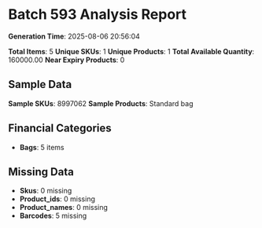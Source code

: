 # Batch 593 Analysis Report

**Generation Time**: 2025-08-06 20:56:04

**Total Items**: 5
**Unique SKUs**: 1
**Unique Products**: 1
**Total Available Quantity**: 160000.00
**Near Expiry Products**: 0

## Sample Data
**Sample SKUs**: 8997062
**Sample Products**: Standard bag

## Financial Categories
- **Bags**: 5 items

## Missing Data
- **Skus**: 0 missing
- **Product_ids**: 0 missing
- **Product_names**: 0 missing
- **Barcodes**: 5 missing

